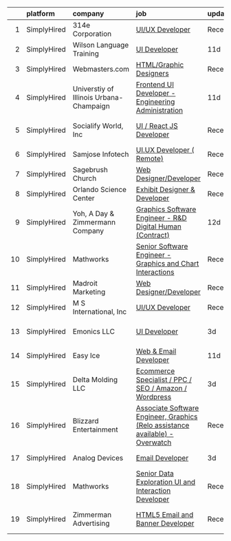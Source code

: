 

|    | platform    | company                                 | job                                                                                                                                                                                         | update_time   | location               |
|---:|:------------|:----------------------------------------|:--------------------------------------------------------------------------------------------------------------------------------------------------------------------------------------------|:--------------|:-----------------------|
|  1 | SimplyHired | 314e Corporation                        | [UI/UX Developer](https://www.simplyhired.com/job/dSse4Fcw5_YE2o4jgjKkTsUm4-_-YDGxaIyy2HH0HItuxybt87x7bg?q=graphic+developer)                                                               | Recently      | Remote                 |
|  2 | SimplyHired | Wilson Language Training                | [UI Developer](https://www.simplyhired.com/job/toqRKa4UpU0KbM5BiuCOcLCb_G8hAf0jLXqklFgRYIMTDAfOoT2Ecw?q=graphic+developer)                                                                  | 11d           | Remote                 |
|  3 | SimplyHired | Webmasters.com                          | [HTML/Graphic Designers](https://www.simplyhired.com/job/1S2ki1F2e97xk1bn0P3q05lu3BQ0Tpk7KwB7Zii_z8pQmxmAAOWD5g?q=graphic+developer)                                                        | Recently      | Tampa, FL              |
|  4 | SimplyHired | Universtiy of Illinois Urbana-Champaign | [Frontend UI Developer - Engineering Administration](https://www.simplyhired.com/job/6deKZdq_GnNJP2cZrP9xYF4WpaPzptwL3n1j-qRquuVfDpqAEFgkag?q=graphic+developer)                            | 11d           | Urbana, IL             |
|  5 | SimplyHired | Socialify World, Inc                    | [UI / React JS Developer](https://www.simplyhired.com/job/nVOskS2t1xZHdo0tOWzXYRLJ7IGEpviq625bLsHeHCTCe1gDVA07UA?q=graphic+developer)                                                       | Recently      | San Francisco, CA      |
|  6 | SimplyHired | Samjose Infotech                        | [UI.UX Developer ( Remote)](https://www.simplyhired.com/job/UrkeTBiMCas_q9V-y9kprzUxi_Y3W7L82ND7127B7MoF3HuZTCzAFQ?q=graphic+developer)                                                     | Recently      | Remote                 |
|  7 | SimplyHired | Sagebrush Church                        | [Web Designer/Developer](https://www.simplyhired.com/job/Eu1kD_fSBa-2PGUuwWBfNm98hw7GB3YW0oLlJ5UJm4EfbTjMxgmZrQ?q=graphic+developer)                                                        | Recently      | Albuquerque, NM        |
|  8 | SimplyHired | Orlando Science Center                  | [Exhibit Designer & Developer](https://www.simplyhired.com/job/JpuP0DVPATVwH0-XnxFsc8nJ-z6kfBqXsh9luvt7lVv6oPB3kNfQcg?q=graphic+developer)                                                  | Recently      | Orlando, FL            |
|  9 | SimplyHired | Yoh, A Day & Zimmermann Company         | [Graphics Software Engineer - R&D Digital Human (Contract)](https://www.simplyhired.com/job/C9Rt9milZwS-a1Q3TTZk_B2ZnArXlP1xwB7FdHMOtLhv-DygHgyMpQ?q=graphic+developer)                     | 12d           | Cupertino, CA          |
| 10 | SimplyHired | Mathworks                               | [Senior Software Engineer - Graphics and Chart Interactions](https://www.simplyhired.com/job/1B4b94xmgKGMLTV8uiVi9GVcwtVP-R9wnLcJ0EpdiJWEeml_b0rVDg?q=graphic+developer)                    | Recently      | Natick, MA             |
| 11 | SimplyHired | Madroit Marketing                       | [Web Designer/Developer](https://www.simplyhired.com/job/2ECCZKv_yRidqYSoG3u4dtl6EIssDNlefGaCRzsDoIHb3JnxZOP6Lw?q=graphic+developer)                                                        | Recently      | Remote                 |
| 12 | SimplyHired | M S International, Inc                  | [UI/UX Developer](https://www.simplyhired.com/job/9dcvsW3XheCjA7gPXGjxb_tdlbFsR8i943wfuBCIfRJcYB4uvxLEjg?q=graphic+developer)                                                               | Recently      | Orange, CA             |
| 13 | SimplyHired | Emonics LLC                             | [UI Developer](https://www.simplyhired.com/job/seKBPMFUa22IDAvxPmXZ5Z5wuOx7zlzstGxly-Nob6ZBG4GfLXKJ5A?q=graphic+developer)                                                                  | 3d            | Austin, TX +1 location |
| 14 | SimplyHired | Easy Ice                                | [Web & Email Developer](https://www.simplyhired.com/job/yn0blawmTtNYoYLcn4KYXhPMsY-BY1ClDpZEAPsmW7vO6veo1YefAw?q=graphic+developer)                                                         | 11d           | Scottsdale, AZ         |
| 15 | SimplyHired | Delta Molding LLC                       | [Ecommerce Specialist / PPC / SEO / Amazon / Wordpress](https://www.simplyhired.com/job/dXUARmMgPj2KKXxvonbC2UcJmXKse9hxWXYWL7gxN3-j4GkGusIrhw?q=graphic+developer)                         | 3d            | Woodland, CA           |
| 16 | SimplyHired | Blizzard Entertainment                  | [Associate Software Engineer, Graphics (Relo assistance available) - Overwatch](https://www.simplyhired.com/job/JwATJeNSdxmGexly0zyfP4dg5tLfk1izCoBk20ZQiSi490-cxSHmGQ?q=graphic+developer) | Recently      | Irvine, CA             |
| 17 | SimplyHired | Analog Devices                          | [Email Developer](https://www.simplyhired.com/job/AyArSYtAnS1o6uNIQiyh7932dpYXrIs2_ouvTBvBGl123_WWJH1Lmg?q=graphic+developer)                                                               | 3d            | Wilmington, MA         |
| 18 | SimplyHired | Mathworks                               | [Senior Data Exploration UI and Interaction Developer](https://www.simplyhired.com/job/e984OYoBXh0fW-5YYesrVHEtLs2jX-zt0EIobGoL769lxj1M8XzSMg?q=graphic+developer)                          | Recently      | Natick, MA             |
| 19 | SimplyHired | Zimmerman Advertising                   | [HTML5 Email and Banner Developer](https://www.simplyhired.com/job/yBbPoA9xD1eQfwcik5EeqxsOxSi6hizgdhI684mAKWKJzkRc5_6XVA?q=graphic+developer)                                              | Recently      | Fort Lauderdale, FL    |